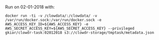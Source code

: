 Run on 02-01-2018 with:

    docker run -ti -v /clowdata/:/clowdata/ -v /var/run/docker.sock:/var/run/docker.sock -e AWS_ACCESS_KEY_ID=${AWS_ACCESS_KEY} -e AWS_SECRET_ACCESS_KEY=${AWS_SECRET_ACCESS_KEY} --privileged gkiar/clowdr-task:02012018 s3://clowdr-storage/tmptask/metadata.json
